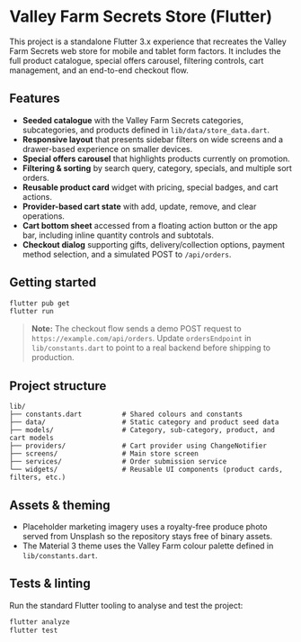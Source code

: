 # Valley Farm Secrets Store (Flutter)

This project is a standalone Flutter 3.x experience that recreates the Valley
Farm Secrets web store for mobile and tablet form factors. It includes the full
product catalogue, special offers carousel, filtering controls, cart
management, and an end-to-end checkout flow.

## Features

- **Seeded catalogue** with the Valley Farm Secrets categories, subcategories,
  and products defined in `lib/data/store_data.dart`.
- **Responsive layout** that presents sidebar filters on wide screens and a
  drawer-based experience on smaller devices.
- **Special offers carousel** that highlights products currently on promotion.
- **Filtering & sorting** by search query, category, specials, and multiple
  sort orders.
- **Reusable product card** widget with pricing, special badges, and cart
  actions.
- **Provider-based cart state** with add, update, remove, and clear
  operations.
- **Cart bottom sheet** accessed from a floating action button or the app bar,
  including inline quantity controls and subtotals.
- **Checkout dialog** supporting gifts, delivery/collection options, payment
  method selection, and a simulated POST to `/api/orders`.

## Getting started

```sh
flutter pub get
flutter run
```

> **Note:** The checkout flow sends a demo POST request to
> `https://example.com/api/orders`. Update `ordersEndpoint` in
> `lib/constants.dart` to point to a real backend before shipping to
> production.

## Project structure

```
lib/
├── constants.dart          # Shared colours and constants
├── data/                   # Static category and product seed data
├── models/                 # Category, sub-category, product, and cart models
├── providers/              # Cart provider using ChangeNotifier
├── screens/                # Main store screen
├── services/               # Order submission service
└── widgets/                # Reusable UI components (product cards, filters, etc.)
```

## Assets & theming

- Placeholder marketing imagery uses a royalty-free produce photo served from
  Unsplash so the repository stays free of binary assets.
- The Material 3 theme uses the Valley Farm colour palette defined in
  `lib/constants.dart`.

## Tests & linting

Run the standard Flutter tooling to analyse and test the project:

```sh
flutter analyze
flutter test
```
